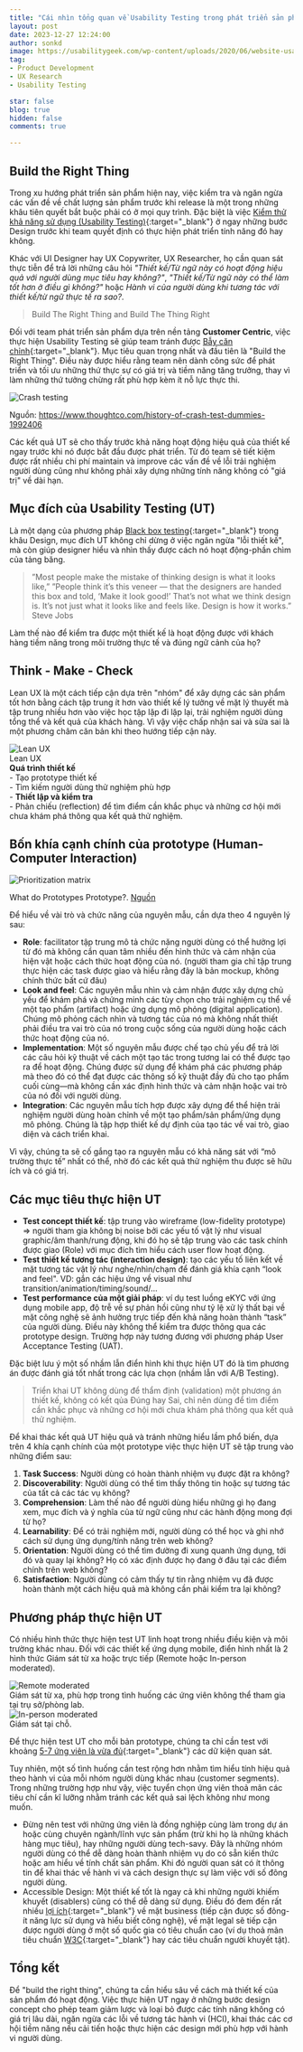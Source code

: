 ```yaml
---
title: "Cái nhìn tổng quan về Usability Testing trong phát triển sản phẩm"
layout: post
date: 2023-12-27 12:24:00
author: sonkd
image: https://usabilitygeek.com/wp-content/uploads/2020/06/website-usability-testing.width-750.png
tag:
- Product Development
- UX Research
- Usability Testing

star: false
blog: true
hidden: false
comments: true

---
```


## Build the Right Thing

Trong xu hướng phát triển sản phẩm hiện nay, việc kiểm tra và ngăn ngừa các vấn đề về chất lượng sản phẩm trước khi release là một trong những khâu tiên quyết bắt buộc phải có ở mọi quy trình. Đặc biệt là việc [Kiểm thử khả năng sử dụng (Usability Testing)](https://www.nngroup.com/articles/usability-testing-101/){:target="_blank"} ở ngay những bước Design trước khi team quyết định có thực hiện phát triển tính năng đó hay không.

Khác với UI Designer hay UX Copywriter, UX Researcher, họ cần quan sát thực tiễn để trả lời những câu hỏi *"Thiết kế/Từ ngữ này có hoạt động hiệu quả với người dùng mục tiêu hay không?"*, *"Thiết kế/Từ ngữ này có thể làm tốt hơn ở điều gì không?"* hoặc *Hành vi của người dùng khi tương tác với thiết kế/từ ngữ thực tế ra sao?*.

> Build The Right Thing and Build The Thing Right

Đối với team phát triển sản phẩm dựa trên nền tảng **Customer Centric**, việc thực hiện Usability Testing sẽ giúp team tránh được [Bẫy căn chỉnh](https://sloanreview.mit.edu/article/avoiding-the-alignment-trap-in-it/){:target="_blank"}. Mục tiêu quan trọng nhất và đầu tiên là "Build the Right Thing". Điều này được hiểu rằng team nên dành công sức để phát triển và tối ưu những thứ thực sự có giá trị và tiềm năng tăng trưởng, thay vì làm những thứ tưởng chừng rất phù hợp kèm ít nỗ lực thực thi.

![Crash testing](https://www.thoughtco.com/thmb/zUrqtdatkRyw40uwI6ORHVw5lIs=/1500x0/filters:no_upscale():max_bytes(150000):strip_icc():format(webp)/GettyImages-104574305-5b5b7e6cc9e77c0050acfb52.jpg)
<figcaption class="caption">Nguồn: <a href="https://www.thoughtco.com/history-of-crash-test-dummies-1992406">https://www.thoughtco.com/history-of-crash-test-dummies-1992406</a></figcaption>

Các kết quả UT sẽ cho thấy trước khả năng hoạt động hiệu quả của thiết kế ngay trước khi nó được bắt đầu được phát triển. Từ đó team sẽ tiết kiệm được rất nhiều chi phí maintain và improve các vấn đề về lỗi trải nghiệm người dùng cũng như không phải xây dựng những tính năng không có "giá trị" về dài hạn.

## Mục đích của Usability Testing (UT)

Là một dạng của phương pháp [Black box testing](https://en.wikipedia.org/wiki/Black-box_testing){:target="_blank"} trong khâu Design, mục đích UT không chỉ dừng ở việc ngăn ngừa "lỗi thiết kế", mà còn giúp designer hiểu và nhìn thấy được cách nó hoạt động-phần chìm của tảng băng.

> ”Most people make the mistake of thinking design is what it looks like,” ”People think it’s this veneer — that the designers are handed this box and told, ‘Make it look good!’ That’s not what we think design is. It’s not just what it looks like and feels like. Design is how it works.”
Steve Jobs

Làm thế nào để kiểm tra được một thiết kế là hoạt động được với khách hàng tiềm năng trong môi trường thực tế và đúng ngữ cảnh của họ?

## Think - Make - Check

Lean UX là một cách tiếp cận dựa trên "nhóm" để xây dựng các sản phẩm tốt hơn bằng cách tập trung ít hơn vào thiết kế lý tưởng về mặt lý thuyết mà tập trung nhiều hơn vào việc học tập lặp đi lặp lại, trải nghiệm người dùng tổng thể và kết quả của khách hàng. Vì vậy việc chấp nhận sai và sửa sai là một phương châm căn bản khi theo hướng tiếp cận này.

<div class="side-by-side">
    <div class="toleft">
        <img class="image" src="https://www.hotjar.com/_next/image/?url=https%3A%2F%2Fimages.ctfassets.net%2Flh3zuq09vnm2%2FNaCA0Jd5EtPxApQ6XI6Tb%2Fc44579a8e9c01a70a4317a34bb44d10e%2FCopy20of200120Featured20image.width-1500.jpg&w=946&q=75" alt="Lean UX">
        <figcaption class="caption">Lean UX</figcaption>
    </div>
    <div class="toright">
        <b>Quá trình thiết kế</b><br>
        - Tạo prototype thiết kế<br>
        - Tìm kiếm người dùng thử nghiệm phù hợp<br>
        - <b>Thiết lập và kiểm tra</b><br>
        - Phản chiếu (reflection) để tìm điểm cần khắc phục và những cơ hội mới chưa khám phá thông qua kết quả thử nghiệm.
    </div>
</div>

## Bốn khía cạnh chính của prototype (Human-Computer Interaction)
![Prioritization matrix](/assets/img/blog/4-principles-of-prototype.png)
 <figcaption class="caption">What do Prototypes Prototype?. <a href="https://hci.stanford.edu/courses/cs294h/2006/readings/houde-prototypes-97.pdf" target="_blank">Nguồn</a></figcaption>

Để hiểu về vài trò và chức năng của nguyên mẫu, cần dựa theo 4 nguyên lý sau:
- **Role**: facilitator tập trung mô tả chức năng người dùng có thể hưởng lợi từ đó mà không cần quan tâm nhiều đến hình thức và cảm nhận của hiện vật hoặc cách thức hoạt động của nó. (người tham gia chỉ tập trung thực hiện các task được giao và hiểu rằng đây là bản mockup, không chính thức bất cứ đâu)
- **Look and feel**: Các nguyên mẫu nhìn và cảm nhận được xây dựng chủ yếu để khám phá và chứng minh các tùy chọn cho trải nghiệm cụ thể về một tạo phẩm (artifact) hoặc ứng dụng mô phỏng (digital application). Chúng mô phỏng cách nhìn và tương tác của nó mà không nhất thiết phải điều tra vai trò của nó trong cuộc sống của người dùng hoặc cách thức hoạt động của nó.
- **Implementation**: Một số nguyên mẫu được chế tạo chủ yếu để trả lời các câu hỏi kỹ thuật về cách một tạo tác trong tương lai có thể được tạo ra để hoạt động. Chúng được sử dụng để khám phá các phương pháp mà theo đó có thể đạt được các thông số kỹ thuật đầy đủ cho tạo phẩm cuối cùng—mà không cần xác định hình thức và cảm nhận hoặc vai trò của nó đối với người dùng.
- **Integration**: Các nguyên mẫu tích hợp được xây dựng để thể hiện trải nghiệm người dùng hoàn chỉnh về một tạo phẩm/sản phẩm/ứng dụng mô phỏng. Chúng là tập hợp thiết kế dự định của tạo tác về vai trò, giao diện và cách triển khai.

Vì vậy, chúng ta sẽ cố gắng tạo ra nguyên mẫu có khả năng sát với “mô trường thực tế” nhất có thể, nhờ đó các kết quả thử nghiệm thu được sẽ hữu ích và có giá trị.

## Các mục tiêu thực hiện UT
- **Test concept thiết kế**: tập trung vào wireframe (low-fidelity prototype) => người tham gia không bị noise bởi các yếu tố vật lý như visual graphic/âm thanh/rung động, khi đó họ sẽ tập trung vào các task chính được giao (Role) với mục đích tìm hiểu cách user flow hoạt động.
- **Test thiết kế tương tác (interaction design)**: tạo các yếu tố liên kết về mặt tương tác vật lý như nghe/nhìn/chạm để đánh giá khía cạnh “look and feel". VD: gắn các hiệu ứng về visual như transition/animation/timing/sound/...
- **Test performance của một giải pháp**: ví dụ test luồng eKYC với ứng dụng mobile app, độ trễ về sự phản hồi cũng như tỷ lệ xử lý thất bại về mặt công nghệ sẽ ảnh hưởng trực tiếp đến khả năng hoàn thành “task” của người dùng. Điều này không thể kiểm tra được thông qua các prototype design. Trường hợp này tương đương với phương pháp User Acceptance Testing (UAT).

Đặc biệt lưu ý một số nhầm lẫn điển hình khi thực hiện UT đó là tìm phương án được đánh giá tốt nhất trong các lựa chọn (nhầm lẫn với A/B Testing).

> Triển khai UT không dùng để thẩm định (validation) một phương án thiết kế, không có kết qủa Đúng hay Sai, chỉ nên dùng để tìm điểm cần khắc phục và những cơ hội mới chưa khám phá thông qua kết quả thử nghiệm.

Để khai thác kết quả UT hiệu quả và tránh những hiểu lầm phổ biến, dựa trên 4 khía cạnh chính của một prototype việc thực hiện UT sẽ tập trung vào những điểm sau:
1. **Task Success**: Người dùng có hoàn thành nhiệm vụ được đặt ra không?
2. **Discoverability**: Người dùng có thể tìm thấy thông tin hoặc sự tương tác của tất cả các tác vụ không?
3. **Comprehension**: Làm thế nào để người dùng hiểu những gì họ đang xem, mục đích và ý nghĩa của từ ngữ cũng như các hành động mong đợi từ họ?
4. **Learnability**: Để có trải nghiệm mới, người dùng có thể học và ghi nhớ cách sử dụng ứng dụng/tính năng trên web không?
5. **Orientation**: Người dùng có thể tìm đường đi xung quanh ứng dụng, tới đó và quay lại không? Họ có xác định được họ đang ở đâu tại các điểm chính trên web không?
6. **Satisfaction**: Người dùng có cảm thấy tự tin rằng nhiệm vụ đã được hoàn thành một cách hiệu quả mà không cần phải kiểm tra lại không?

## Phương pháp thực hiện UT

Có nhiều hình thức thực hiện test UT linh hoạt trong nhiều điều kiện và môi trường khác nhau. Đối với các thiết kế ứng dụng mobile, điển hình nhất là 2 hình thức Giám sát từ xa hoặc trực tiếp (Remote hoặc In-person moderated).

<div class="side-by-side">
    <div class="toleft">
        <img class="image" src="/assets/img/photo_wall/unmoderated.jpg" alt="Remote moderated">
        <figcaption class="caption">Giám sát từ xa, phù hợp trong tình huống các ứng viên không thể tham gia tại trụ sở/phòng lab.</figcaption>
    </div>
    <div class="toright">
        <img class="image" src="/assets/img/blog/in-person-moderated.jpeg" alt="In-person moderated">
        <figcaption class="caption">Giám sát tại chỗ.</figcaption>
    </div>
</div>

Để thực hiện test UT cho mỗi bản prototype, chúng ta chỉ cần test với khoảng [5-7 ứng viên là vừa đủ](https://www.nngroup.com/articles/why-you-only-need-to-test-with-5-users/){:target="_blank"} các dữ kiện quan sát.

Tuy nhiên, một số tình huống cần test rộng hơn nhằm tìm hiểu tính hiệu quả theo hành vi của mỗi nhóm người dùng khác nhau (customer segments). Trong những trường hợp như vậy, việc tuyển chọn ứng viên thoả mãn các tiêu chí cần kĩ lưỡng nhằm tránh các kết quả sai lệch không như mong muốn.

- Đừng nên test với những ứng viên là đồng nghiệp cùng làm trong dự án hoặc cùng chuyên ngành/lĩnh vực sản phẩm (trừ khi họ là những khách hàng mục tiêu), hay những người dùng tech-savy. Đây là những nhóm người dùng có thể dễ dàng hoàn thành nhiệm vụ do có sẵn kiến thức hoặc am hiểu về tính chất sản phẩm. Khi đó người quan sát có ít thông tin để khai thác về hành vi và cách design thực sự làm việc với số đông người dùng.
- Accessible Design: Một thiết kế tốt là ngay cả khi những người khiếm khuyết (disablers) cũng có thể dễ dàng sử dụng. Điều đó đem đến rất nhiều [lợi ích](https://www.interaction-design.org/literature/article/3-reasons-why-accessible-design-is-good-for-all){:target="_blank"} về mặt business (tiếp cận được số đông-ít năng lực sử dụng và hiểu biết công nghệ), về mặt legal sẽ tiếp cận được người dùng ở một số quốc gia có tiêu chuẩn cao (ví dụ thoả mãn tiêu chuẩn [W3C](https://www.w3.org/standards/about/){:target="_blank"} hay các tiêu chuẩn người khuyết tật).

## Tổng kết

Để "build the right thing", chúng ta cần hiểu sâu về cách mà thiết kế của sản phẩm đó hoạt động. Việc thực hiện UT ngay ở những bước design concept cho phép team giảm lược và loại bỏ được các tính năng không có giá trị lâu dài, ngăn ngừa các lỗi về tương tác hành vi (HCI), khai thác các cơ hội tiềm năng nếu cải tiến hoặc thực hiện các design mới phù hợp với hành vi người dùng.